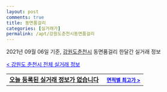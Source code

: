 ```yaml
---
layout: post
comments: true
title: 동면품걸리
categories: [실거래가]
permalink: /apt/강원도춘천시동면품걸리
---
```


2021년 09월 06일 기준, <a href="/apt/강원도춘천시">강원도춘천시</a> 동면품걸리 한달간 실거래 정보

<a style="color: blue;" href="/apt/강원도춘천시">< 강원도 춘천시 전체 실거래 정보</a>
<!---- start ---->
<table>
  <tr>
    <td colspan="4" style="font-weight: bold;"><a href="/apt/강원도춘천시동면품걸리{name_without_space}">오늘 등록된 실거래 정보가 없습니다</a> &nbsp;&nbsp;&nbsp; <a style="color: blue; font-size: smaller;" href="/apt/강원도춘천시동면품걸리{name_without_space}">면적별 최고가 ></a></td>
  </tr>
    
</table>
<!---- end ---->
    